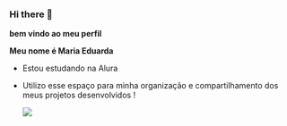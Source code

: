 ### Hi there 👋

**bem vindo ao meu perfil**

**Meu nome é Maria Eduarda**

- Estou estudando na Alura
- Utilizo esse espaço para minha organização e compartilhamento dos meus projetos desenvolvidos
  !

  ![](https://media1.tenor.com/m/zBMXUYN12qsAAAAC/gifsoup-funny.gif)
